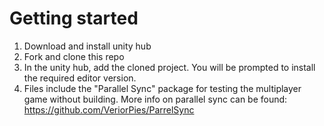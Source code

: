 # Getting started
1. Download and install unity hub
2. Fork and clone this repo
3. In the unity hub, add the cloned project. You will be prompted to install the required editor version.
4. Files include the "Parallel Sync" package for testing the multiplayer game without building.
More info on parallel sync can be found: https://github.com/VeriorPies/ParrelSync
